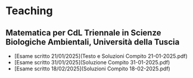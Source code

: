 # Teaching

## Matematica per CdL Triennale in Scienze Biologiche Ambientali, Università della Tuscia

- [Esame scritto 21/01/2025](Testo e Soluzioni Compito 21-01-2025.pdf)
- [Esame scritto 31/01/2025](Soluzione Compito 31-01-2025.pdf)
- [Esame scritto 18/02/2025](Soluzioni Compito 18-02-2025.pdf)
